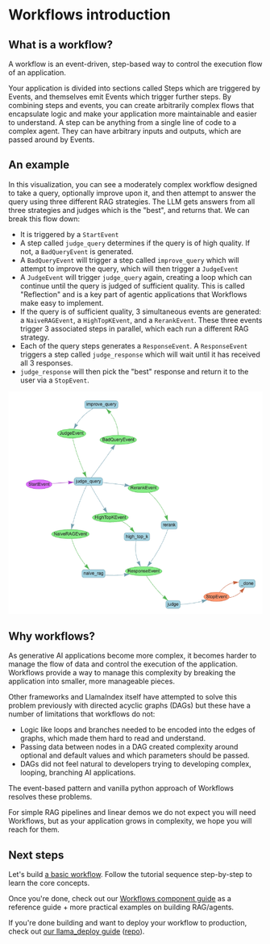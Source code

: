 # Workflows introduction

## What is a workflow?

A workflow is an event-driven, step-based way to control the execution flow of an application.

Your application is divided into sections called Steps which are triggered by Events, and themselves emit Events which trigger further steps. By combining steps and events, you can create arbitrarily complex flows that encapsulate logic and make your application more maintainable and easier to understand. A step can be anything from a single line of code to a complex agent. They can have arbitrary inputs and outputs, which are passed around by Events.

## An example

In this visualization, you can see a moderately complex workflow designed to take a query, optionally improve upon it, and then attempt to answer the query using three different RAG strategies. The LLM gets answers from all three strategies and judges which is the "best", and returns that. We can break this flow down:

* It is triggered by a `StartEvent`
* A step called `judge_query` determines if the query is of high quality. If not, a `BadQueryEvent` is generated.
* A `BadQueryEvent` will trigger a step called `improve_query` which will attempt to improve the query, which will then trigger a `JudgeEvent`
* A `JudgeEvent` will trigger `judge_query` again, creating a loop which can continue until the query is judged of sufficient quality. This is called "Reflection" and is a key part of agentic applications that Workflows make easy to implement.
* If the query is of sufficient quality, 3 simultaneous events are generated: a `NaiveRAGEvent`, a `HighTopKEvent`, and a `RerankEvent`. These three events trigger 3 associated steps in parallel, which each run a different RAG strategy.
* Each of the query steps generates a `ResponseEvent`. A `ResponseEvent` triggers a step called `judge_response` which will wait until it has received all 3 responses.
* `judge_response` will then pick the "best" response and return it to the user via a `StopEvent`.

![A complex workflow](./complex_flow.png)

## Why workflows?

As generative AI applications become more complex, it becomes harder to manage the flow of data and control the execution of the application. Workflows provide a way to manage this complexity by breaking the application into smaller, more manageable pieces.

Other frameworks and LlamaIndex itself have attempted to solve this problem previously with directed acyclic graphs (DAGs) but these have a number of limitations that workflows do not:

* Logic like loops and branches needed to be encoded into the edges of graphs, which made them hard to read and understand.
* Passing data between nodes in a DAG created complexity around optional and default values and which parameters should be passed.
* DAGs did not feel natural to developers trying to developing complex, looping, branching AI applications.

The event-based pattern and vanilla python approach of Workflows resolves these problems.

For simple RAG pipelines and linear demos we do not expect you will need Workflows, but as your application grows in complexity, we hope you will reach for them.

## Next steps

Let's build [a basic workflow](basic_flow.md). Follow the tutorial sequence step-by-step to learn the core concepts.

Once you're done, check out our [Workflows component guide](../../module_guides/workflow/index.md) as a reference guide + more practical examples on building RAG/agents.

If you're done building and want to deploy your workflow to production, check out [our llama_deploy guide](../../module_guides/llama_deploy/) ([repo](https://github.com/run-llama/llama_deploy)).
